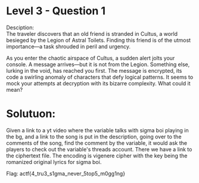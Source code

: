 # Level 3 - Question 1 

Desciption:
<br>
The traveler discovers that an old friend is stranded in Cultus, a world besieged by the Legion of Astral Toilets. Finding this friend is of the utmost importance—a task shrouded in peril and urgency.

As you enter the chaotic airspace of Cultus, a sudden alert jolts your console. A message arrives—but it is not from the Legion. Something else, lurking in the void, has reached you first. The message is encrypted, its code a swirling anomaly of characters that defy logical patterns. It seems to mock your attempts at decryption with its bizarre complexity. What could it mean?


# Solutuon:
Given a link to a yt video where the variable talks with sigma boi playing in the bg, and a link to the song is put in the description, going over to the comments of the song, find the comment by the variable, it would ask the players to check out the variable's threads account. There we have a link to the ciphertext file. The encoding is vigenere cipher with the key being the romanized original lyrics for sigma boi.


Flag: actf{4_tru3_s1gma_never_5top5_m0gg1ng}